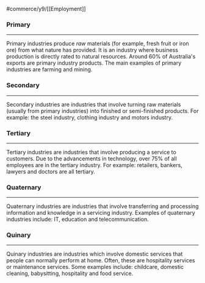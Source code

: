 #commerce/y9/[[Employment]] 

### Primary
---
Primary industries produce *raw* materials (for example, fresh fruit or iron ore) from what nature has provided. It is an industry where business production is directly rated to natural resources. Around 60% of Australia's exports are primary industry products. The main examples of primary industries are farming and mining.

### Secondary
---
Secondary industries are industries that involve turning raw materials (usually from primary industries) into finished or semi-finished products. For example: the steel industry, clothing industry and motors industry.

### Tertiary
---
Tertiary industries are industries that involve producing a service to customers. Due to the advancements in technology, over 75% of all employees are in the tertiary industry. For example: retailers, bankers, lawyers and doctors are all tertiary.

### Quaternary
---
Quaternary industries are industries that involve transferring and processing information and knowledge in a servicing industry. Examples of quaternary industries include: IT, education and telecommunication.

### Quinary
---
Quinary industries are industries which involve domestic services that people can normally perform at home. Often, these are hospitality services or maintenance services. Some examples include: childcare, domestic cleaning, babysitting, hospitality and food service.